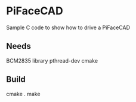 # PiFaceCAD
Sample C code to show how to drive a PiFaceCAD

## Needs
BCM2835 library
pthread-dev
cmake

## Build
cmake .
make
